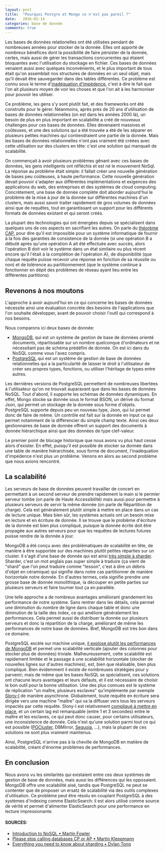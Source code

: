 ```yaml
---
layout: post
title:  "Pourquoi Postgre et Mongo ce n'est pas pareil ?"
date:   2016-02-14
categories: base de donnée
comments: true
---
```


Les bases de données relationelles ont été utilisées pendant de nombreuses années pour stocker de la donnée. Elles ont apporté de nombreux bénéfices dont la possibilité de faire persister de la donnée, certes, mais aussi de gérer les transactions concurrentes qui étaient bloquantes avec l'utilisation du stockage en fichier. Ces bases de données venaient aussi avec quelques inconvénients, et le plus important de tous était qu'on assemblait nos structures de données en un seul objet, mais qu'il devait être sauvegarder dans des tables différentes. Ce problème est connu sous le terme d'[inadéquation d'impédence](https://www.wikiwand.com/en/Object-relational_impedance_mismatch), c'est à dire le fait que l'on ait plusieurs moyen de voir les choses et que l'on ait à les harmoniser pour pouvoir les utiliser.

Ce problème, les gens s'y sont plutôt fait, et des frameworks ont été construits pour le gérer. Néanmoins, après près de 20 ans d'utilisation de bases de données relationnelles (on est dans les années 2000 là), un besoin de plus en plus important en scalabilité a créé de nouveaux challenges pour ces bases de données. Elles devenaient massives et coûteuses, et une des solutions qui a été trouvée a été de les séparer en plusieurs petites machines qui contiendraient une partie de la donnée. Mais les bases de données relationnelles n'ont pas vraiment été créées avec cette utilisation sur des clusters en tête: c'est une solution qui manquait de scalabilité.

On commençait à avoir plusieurs problèmes gênant avec ces bases de données, les gens intelligents ont réfléchis et est né le mouvement NoSql. La réponse au problème était simple: il fallait créer une nouvelle génération de bases peu coûteuses, à haute performance. Cette nouvelle génération devait pouvoir s'adapter aux différentes implémentations et exigences des applications du web, des entreprises et des systèmes de cloud computing. Concrètement, une base de donnée complète doit aborder aujourd'hui le problème de la mise à jour de la donnée sur différentes machines d'un clusters, mais aussi savoir traiter rapidement de gros volumes de données ainsi que de requêtes, tout en garantissant un support pour les différents formats de données existant et qui seront créés.

La plupart des technologies qui ont émergées depuis se spécialisent dans quelques uns de ces aspects en sacrifiant les autres. On parle du [théorème CAP](http://robertgreiner.com/2014/08/cap-theorem-revisited/), pour dire qu'il est impossible pour un système informatique de fournir à la fois des garanties de consistence de la donnée (si une opération B a débuté après qu'une opération A ait été effectuée avec succès, alors l'opération B doit voir le système dans un état similaire ou plus récent encore qu'il l'était à la complétion de l'opération A), de disponibilité (que chaque requête puisse recevoir une réponse en fonction de sa réussite ou non) et de tolérence au partitionnement (que le système continue à fonctionner en dépit des problèmes de réseau ayant lieu entre les différentes partitions).


## Revenons à nos moutons

L'approche à avoir aujourd'hui en ce qui concerne les bases de données nécessite ainsi une évaluation concrète des besoins de l'applications que l'on souhaite développer, avant de pouvoir choisir l'outil qui correspond à nos besoins.

Nous comparons ici deux bases de donnée:

 * [MongoDB](https://www.mongodb.org/), qui est un système de gestion de base de données orienté documents, répartissable sur un nombre quelconque d'ordinateurs et ne nécessitant pas de schéma prédéfini de donnée. On est ici dans du NoSQL comme vous l'avez compris.
 * [PostgreSQL](http://www.postgresqlfr.org/) qui est un système de gestion de base de données relationnelles qui a la particularité de laisser le droit à l'utilisateur de créer ses propres types, fonctions, ou utiliser l'héritage de types entre autres.

Les dernières versions de PostgreSQL permettent de nombreuses libertées à l'utilisateur qu'on ne trouvait auparavant que dans les bases de données NoSQL. Tout d'abord, il supporte les schémas de données dynamiques. En effet, Mongo stocke sa donnée sous le format BSON, un dérivé du format Json, qui permet un stockage de la donnée sous forme d'objets. PostgreSQL supporte depuis peu un nouveau type, Json, qui lui permet donc de faire de même. Un contrôle est fait sur la donnée en input ce qui permet notamment de la différencier du simple champ texte. Ainsi ces deux gestionnaires de base de donnée offrent un support des documents à donnée hiérarchique ainsi que des données de type clef-valeur.

Le premier point de blocage historique que nous avons vu plus haut cesse alors d'exister. En effet, puisqu'il est possible de stocker sa donnée dans une table de manière hiérarchisée, sous forme de document, l'inadéquation d'impédence n'est plus un problème. Venons en alors au second problème que nous avions rencontré.


## La scalabilité

Les serveurs de base de données peuvent travailler de concert en permettant à un second serveur de prendre rapidement la main si le permier serveur tombe (on parle de Haute Accessibilité) mais aussi pour permettre à plusieurs serveurs de servir la même donnée (on parle de Répartition de charge). Cela est généralement plutôt simple à mettre en place dans un cas de lecture unique. Mais bien sûr, les systèmes actuels ont un besoin mixe en lecture et en écriture de donnée. Il se trouve que le problème d'écriture de la donnée est bien plus compliqué, puisque la donnée écrite doit être propagée aux autres serveurs pour que les requêtes de lectures futures puisse rendre de la donnée à jour.

MongoDB a été conçu avec des problématiques de scalabilité en tête, de manière à être supportée sur des machines plutôt petites réparties sur un cluster. Il s'agit d'une base de donnée qui est ainsi [très simple à sharder](https://docs.mongodb.org/manual/tutorial/deploy-shard-cluster/). Sharder, c'est un mot anglais pas super simple à traduire (ça vient de "shard" que l'on peut traduire comme "tesson", c'est à dire un débris d'objet en céramique) qui signifie dans notre cas partitionner de manière horizontale notre donnée. En d'autres termes, cela signifie prendre une grosse base de donnée monolithique, la découper en petite parties sur plusieurs serveurs et faire tourner tout ça en parallèle.

Une telle approche a de nombreux avantages améliorant grandement les performance de notre système. Sans rentrer dans les détails, cela permet une diminution du nombre de ligne dans chaque table et donc une diminution de la taille des index, ce qui améliore généralement les performances. Cela permet aussi de distribuer la donnée sur plusieurs serveurs et donc la répartition de la charge, améliorant de même les performances de notre base de données. Bref, MongoDB est très bon dans ce domaine.


PostgreSQL excèle sur machine unique, [il explose plutôt les performances de MongoDB](http://www.enterprisedb.com/postgres-plus-edb-blog/marc-linster/postgres-outperforms-mongodb-and-ushers-new-developer-reality) et permet une scalabilité verticale (ajouter des colonnes pour stocker plus de données) triviale. Malheureusement, cette scalabilité est rapidement limitée et le passage à une scalabilité horizontale (stocker de nouvelles lignes sur d'autres machines), est, bien que réalisable, bien plus compliqué. Bien évidemment il existe de nombreuses stratégies pour y parvenir; mais de même que les bases NoSQL se spécialisent, ces solutions ont chacune leurs avantages et leurs défauts, et il est nécessaire de choisir le bon outil pour la bonne utilisation. Une des plus connues est le système de réplication "un maître, plusieurs esclaves" qu'implémente par exemple [Slony-I](http://www.slony.info/) de manière asynchrone. Globalement, toute requête en écriture sera dirigée vers une machine "maître" qui va la diffuser vers tous les serveurs impactés par cette requête. Slony-I est relativement [compliqué à mettre en place](http://get.enterprisedb.com/docs/Tutorial_All_PP_Slony_Replication.pdf), et un certain lag est remarquable (entre 1 et 3 secondes) entre le maître et les esclaves, ce qui peut donc causer, pour certains utilisateurs, une inconsistence de donnée. Cela n'est qu'une solution parmi tout ce qui est possible ([PGCluster](http://pgcluster.projects.pgfoundry.org/), DBMirror, [Sequoia](https://sourceforge.net/projects/sequoiadb/), ...), mais la plupart de ces solutions ne sont plus vraiment maintenus.

Ainsi, PostgreSQL n'arrive pas à la cheville de MongoDB en matière de scalabilité, créant d'énorme problèmes de performances.

## En conclusion

Nous avons vu les similarités qui existaient entre ces deux systèmes de gestion de base de données, mais aussi les différences qui les opposaient. MongoDB offre une scalabilité aisé, tandis que PostgreSQL ne peut se contenter que de proposer un ersatz de scalabilité via des outils complexes d'utilisation. Ce problème peut être résolu en couplant PostgreSQL à des systèmes d'indexing comme ElasticSearch: il est alors utilisé comme source de vérité et permet d'alimenter ElasticSearch pour une performance en lecture impressionante.




#### SOURCES:

 * [Introduction to NoSQL • Martin Fowler](https://www.youtube.com/watch?v=qI_g07C_Q5I)
 * [Please stop calling databases CP or AP • Martin Kleppmann](https://martin.kleppmann.com/2015/05/11/please-stop-calling-databases-cp-or-ap.html)
 * [Everything you need to know about sharding • Dylan Tong](https://www.mongodb.com/presentations/webinar-everything-you-need-know-about-sharding?jmp=docs)
